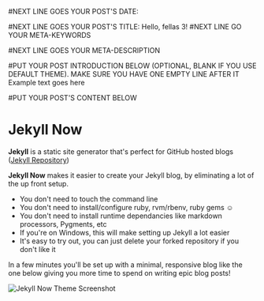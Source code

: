 #NEXT LINE GOES YOUR POST'S DATE:

#NEXT LINE GOES YOUR POST'S TITLE: 
Hello, fellas 3!
#NEXT LINE GO YOUR META-KEYWORDS

#NEXT LINE GOES YOUR META-DESCRIPTION

#PUT YOUR POST INTRODUCTION BELOW (OPTIONAL, BLANK IF YOU USE DEFAULT THEME). MAKE SURE YOU HAVE ONE EMPTY LINE AFTER IT
Example text goes
here

#PUT YOUR POST'S CONTENT BELOW
# Jekyll Now

**Jekyll** is a static site generator that's perfect for GitHub hosted blogs ([Jekyll Repository](https://github.com/jekyll/jekyll))

**Jekyll Now** makes it easier to create your Jekyll blog, by eliminating a lot of the up front setup.

- You don't need to touch the command line
- You don't need to install/configure ruby, rvm/rbenv, ruby gems :relaxed:
- You don't need to install runtime dependancies like markdown processors, Pygments, etc
- If you're on Windows, this will make setting up Jekyll a lot easier
- It's easy to try out, you can just delete your forked repository if you don't like it

In a few minutes you'll be set up with a minimal, responsive blog like the one below giving you more time to spend on writing epic blog posts!

![Jekyll Now Theme Screenshot](/images/jekyll-now-theme-screenshot.jpg "Jekyll Now Theme Screenshot")
